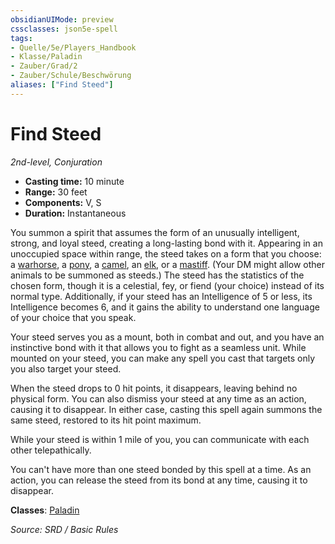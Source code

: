 ```yaml
---
obsidianUIMode: preview
cssclasses: json5e-spell
tags:
- Quelle/5e/Players_Handbook
- Klasse/Paladin
- Zauber/Grad/2
- Zauber/Schule/Beschwörung
aliases: ["Find Steed"]
---
```

# Find Steed
*2nd-level, Conjuration*  

- **Casting time:** 10 minute
- **Range:** 30 feet
- **Components:** V, S
- **Duration:** Instantaneous

You summon a spirit that assumes the form of an unusually intelligent, strong, and loyal steed, creating a long-lasting bond with it. Appearing in an unoccupied space within range, the steed takes on a form that you choose: a [warhorse](Dungeons%20&%20Dragons/Wikipedia%20der%20Vergessenen%20Reiche/Kompendium%20der%20Vergessenen%20Reiche/Bestiarium/Bestien/warhorse.md), a [pony](Dungeons%20&%20Dragons/Wikipedia%20der%20Vergessenen%20Reiche/Kompendium%20der%20Vergessenen%20Reiche/Bestiarium/Bestien/pony.md), a [camel](Dungeons%20&%20Dragons/Wikipedia%20der%20Vergessenen%20Reiche/Kompendium%20der%20Vergessenen%20Reiche/Bestiarium/Bestien/camel.md), an [elk](../Bestiarium/Bestien/elk.md), or a [mastiff](Dungeons%20&%20Dragons/Wikipedia%20der%20Vergessenen%20Reiche/Kompendium%20der%20Vergessenen%20Reiche/Bestiarium/Bestien/mastiff.md). (Your DM might allow other animals to be summoned as steeds.) The steed has the statistics of the chosen form, though it is a celestial, fey, or fiend (your choice) instead of its normal type. Additionally, if your steed has an Intelligence of 5 or less, its Intelligence becomes 6, and it gains the ability to understand one language of your choice that you speak.

Your steed serves you as a mount, both in combat and out, and you have an instinctive bond with it that allows you to fight as a seamless unit. While mounted on your steed, you can make any spell you cast that targets only you also target your steed.

When the steed drops to 0 hit points, it disappears, leaving behind no physical form. You can also dismiss your steed at any time as an action, causing it to disappear. In either case, casting this spell again summons the same steed, restored to its hit point maximum.

While your steed is within 1 mile of you, you can communicate with each other telepathically.

You can't have more than one steed bonded by this spell at a time. As an action, you can release the steed from its bond at any time, causing it to disappear.

**Classes**: [Paladin](../Klassen/Paladin.md)

*Source: SRD / Basic Rules*